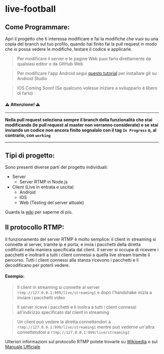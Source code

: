# live-football
## Come Programmare:

Apri il progetto che ti interessa modificare e fai la modifiche che vuoi su una copia del branch sul tuo profilo, quando hai finito fai la pull request in modo che io possa vedere le modifiche, testare il codice e applicarle.

> Per modificare il server e le pagine Web puoi farlo direttamente da qualsiasi editor o da GitHub Web

> Per modificare l'app Android segui [questo tutorial](https://www.html.it/pag/67712/integrare-github-in-android-studio/) per installare git su Android Studio

> IOS Coming Soon! (Se qualcuno volesse iniziare a svilupparlo è libero di farlo)

#### :warning: Attenzione! :warning:
***
__Nella pull request seleziona sempre il branch della funzionalità che stai modificando (le pull request al master non verranno considerate) e se stai inviando un codice non ancora finito segnalalo con il tag `In Progress` o, al contrario, con `working`__
***
## Tipi di progetto:

Sono presenti diverse parti del progetto individuali:
- Server
  - Server RTMP in Node.js
- Client (Live in entrata e uscita)
  - Android
  - IOS
  - Web (Testing del server attuale)
  
Guarda la [wiki](https://github.com/alessioMana/live-football/wiki) per saperne di più.

## Il protocollo RTMP:

Il funzionamento del server RTMP è molto semplice: il client in streaming si connette al server, tramite ip e porta, e invia i pacchetti della diretta codificati nella maniera specificata dal client. Il server si occupa di ricevere i pacchetti e inoltrarli a tutti i client connessi a quella live stream tramite il percorso. Tutti i client connessi alla stanza ricevono i pacchetti e li decodificano per poterli vedere.

#### Esempio:

> Il client in streaming si connette al server `rtmp://127.0.0.1:999/live/streaming1` e dopo l'handshake inizia a inviare i pacchetti video

> Il server riceve i pacchetti e li inoltra a tutti i client connessi all'indirizzo specificato dal client in streaming

> Un client può vedere la diretta connettendori a `rtmp://127.0.0.1:999/live/streaming1` mentre può vederne un'altra connettendosi a `rtmp://127.0.0.1:999/live/streaming2`

Ulteriori informazioni sul protocollo RTMP potete trovarle su [Wikipedia](https://en.wikipedia.org/wiki/Real-Time_Messaging_Protocol) o sul [Manuale Ufficiale](https://www.adobe.com/devnet/rtmp.html)
